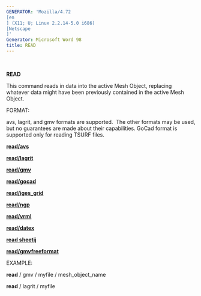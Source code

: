 ```yaml
---
GENERATOR: 'Mozilla/4.72 
[en
] (X11; U; Linux 2.2.14-5.0 i686) 
[Netscape
]'
Generator: Microsoft Word 98
title: READ
---
```


 

 **READ**

  This command reads in data into the active Mesh Object, replacing
  whatever data might have been previously contained in the active
  Mesh Object.

 FORMAT:

  avs, lagrit, and gmv formats are supported.  The other formats may
  be used, but no guarantees are made about their capabilities. GoCad
  format is supported only for reading TSURF files.

 
  **[read/avs](read_avs.md)**

  **[read/lagrit](read_lagrit.md)**

  **[read/gmv](read_gmv.md)**

  **[read/gocad](read_gocad.md)**

  **[read/iges\_grid](read_iges_grid.md)**

  **[read/ngp](read_ngp.md)**

  **[read/vrml](read_vrml.md)**

  **[read/datex](read_datex.md)**

  **[read sheetij](read_sheetij.md)**

  **[read/gmvfreeformat](read_freeformat.md)**

 EXAMPLE:

  **read** / gmv / myfile / mesh\_object\_name

  **read** / lagrit / myfile




